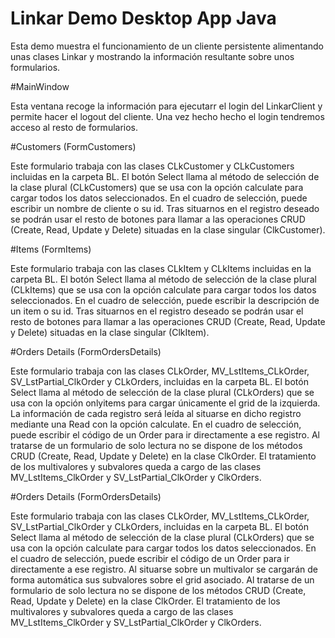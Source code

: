 # Linkar Demo Desktop App Java

Esta demo muestra el funcionamiento de un cliente persistente alimentando unas clases Linkar y mostrando la información resultante sobre unos formularios.

#MainWindow

Esta ventana recoge la información para ejecutarr el login del LinkarClient y permite hacer el logout del cliente. Una vez hecho hecho el login tendremos acceso al resto de formularios.

#Customers (FormCustomers)

Este formulario trabaja con las clases CLkCustomer y CLkCustomers incluidas en la carpeta BL.
El botón Select llama al método de selección de la clase plural (CLkCustomers) que se usa con la opción calculate para cargar todos los datos seleccionados. En el cuadro de selección, puede escribir un nombre de cliente o su id. 
Tras situarnos en el registro deseado se podrán usar el resto de botones para llamar a las operaciones CRUD (Create, Read, Update y Delete) situadas en la clase singular (ClkCustomer).

#Items (FormItems)

Este formulario trabaja con las clases CLkItem y CLkItems incluidas en la carpeta BL.
El botón Select llama al método de selección de la clase plural (CLkItems) que se usa con la opción calculate para cargar todos los datos seleccionados. En el cuadro de selección, puede escribir la descripción de un item o su id. 
Tras situarnos en el registro deseado se podrán usar el resto de botones para llamar a las operaciones CRUD (Create, Read, Update y Delete) situadas en la clase singular (ClkItem).

#Orders Details (FormOrdersDetails)

Este formulario trabaja con las clases CLkOrder, MV_LstItems_CLkOrder, SV_LstPartial_ClkOrder y CLkOrders, incluidas en la carpeta BL.
El botón Select llama al método de selección de la clase plural (CLkOrders) que se usa con la opción onlyitems para cargar únicamente el grid de la izquierda. La información de cada registro será leída al situarse en dicho registro mediante una Read con la opción calculate. En el cuadro de selección, puede escribir el código de un Order para ir directamente a ese registro. 
Al tratarse de un formulario de solo lectura no se dispone de los métodos CRUD (Create, Read, Update y Delete) en la clase ClkOrder.
El tratamiento de los multivalores y subvalores queda a cargo de las clases MV_LstItems_ClkOrder y SV_LstPartial_ClkOrder y ClkOrders.

#Orders Details (FormOrdersDetails)

Este formulario trabaja con las clases CLkOrder, MV_LstItems_CLkOrder, SV_LstPartial_ClkOrder y CLkOrders, incluidas en la carpeta BL.
El botón Select llama al método de selección de la clase plural (CLkOrders) que se usa con la opción calculate para cargar todos los datos seleccionados. En el cuadro de selección, puede escribir el código de un Order para ir directamente a ese registro.
Al situarse sobre un multivalor se cargarán de forma automática sus subvalores sobre el grid asociado.
Al tratarse de un formulario de solo lectura no se dispone de los métodos CRUD (Create, Read, Update y Delete) en la clase ClkOrder.
El tratamiento de los multivalores y subvalores queda a cargo de las clases MV_LstItems_ClkOrder y SV_LstPartial_ClkOrder y ClkOrders.
